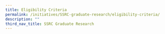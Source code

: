 ```yaml
---
title: Eligibility Criteria
permalink: /initiatives/SSRC-graduate-research/eligibility-criteria/
description: ""
third_nav_title: SSRC Graduate Research
---
```

